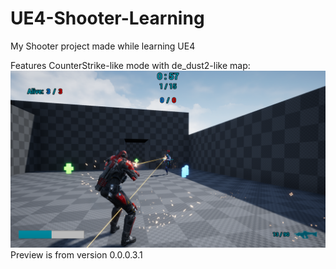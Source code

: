 # UE4-Shooter-Learning
  
My Shooter project made while learning UE4  
  
Features CounterStrike-like mode with de_dust2-like map:  
![CS_Preview](https://github.com/sltn011/UE4-Shooter-Learning/blob/master/Images/Preview1_0.0.0.3.1.png)  
Preview is from version 0.0.0.3.1  
